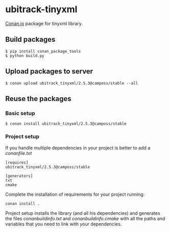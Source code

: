 # ubitrack-tinyxml

[Conan.io](https://conan.io) package for tinyxml library. 

## Build packages

    $ pip install conan_package_tools
    $ python build.py
    
## Upload packages to server

    $ conan upload ubitrack_tinyxml/2.5.3@camposs/stable --all
    
## Reuse the packages

### Basic setup

    $ conan install ubitrack_tinyxml/2.5.3@camposs/stable
    
### Project setup

If you handle multiple dependencies in your project is better to add a *conanfile.txt*
    
    [requires]
    ubitrack_tinyxml/2.5.3@camposs/stable

    [generators]
    txt
    cmake

Complete the installation of requirements for your project running:</small></span>

    conan install . 

Project setup installs the library (and all his dependencies) and generates the files *conanbuildinfo.txt* and *conanbuildinfo.cmake* with all the paths and variables that you need to link with your dependencies.
